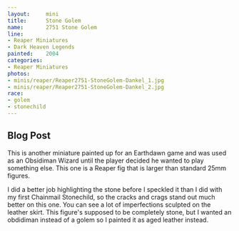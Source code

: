 ```yaml
---
layout:     mini
title:      Stone Golem
name:       2751 Stone Golem
line:       
- Reaper Miniatures
- Dark Heaven Legends
painted:    2004
categories:
- Reaper Miniatures
photos:
- minis/reaper/Reaper2751-StoneGolem-Dankel_1.jpg
- minis/reaper/Reaper2751-StoneGolem-Dankel_2.jpg
race:
- golem
- stonechild
---
```


## Blog Post

This is another miniature painted up for an Earthdawn game and was used as an Obsidiman Wizard until the player decided he wanted to play something else. This one is a Reaper fig that is larger than standard 25mm figures.
 
I did a better job highlighting the stone before I speckled it than I did with my first Chainmail Stonechild, so the cracks and crags stand out much better on this one.  You can see a lot of imperfections sculpted on the leather skirt. This figure's supposed to be completely stone, but I wanted an obdidiman instead of a golem so I painted it as aged leather instead.